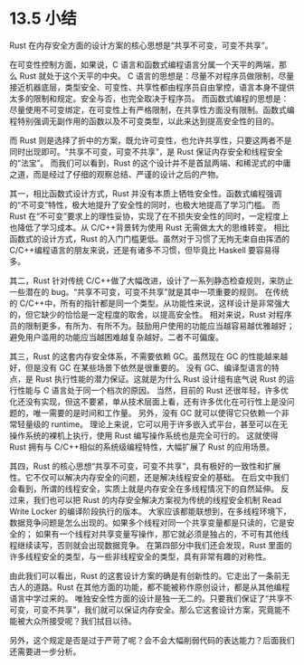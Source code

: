 # 13.5 小结

Rust 在内存安全方面的设计方案的核心思想是“共享不可变，可变不共享”。

在可变性控制方面，如果说，C 语言和函数式编程语言分属一个天平的两端，那么 Rust 就处于这个天平的中央。
C 语言的思想是：尽量不对程序员做限制，尽量接近机器底层，类型安全、可变性、共享性都由程序员自由掌控，语言本身不提供太多的限制和规定。安全与否，也完全取决于程序员。
而函数式编程的思想是：尽量使用不可变绑定，在可变性上有严格限制，在共享性方面没有限制。函数式编程特别强调无副作用的函数以及不可变类型，以此来达到提高安全性的目的。

而 Rust 则是选择了折中的方案，既允许可变性，也允许共享性，只要这两者不是同时出现即可。“共享不可变，可变不共享”，是 Rust 保证内存安全和线程安全的“法宝”。
而我们可以看到，Rust 的这个设计并不是首鼠两端、和稀泥式的中庸之道，而是经过了仔细的观察总结、严谨的设计之后的产物。

其一，相比函数式设计方式，Rust 并没有本质上牺牲安全性。函数式编程强调的“不可变”特性，极大地提升了安全性的同时，也极大地提高了学习门槛。
而 Rust 在“不可变”要求上的理性妥协，实现了在不损失安全性的同时，一定程度上也降低了学习成本。从 C/C++背景转为使用 Rust 无需做太大的思维转变。
相比函数式的设计方式，Rust 的入门门槛更低。虽然对于习惯了无拘无束自由挥洒的 C/C++编程语言的朋友来说，还是有诸多不习惯，但毕竟比 Haskell 要容易得多。

其二，Rust 针对传统 C/C++做了大幅改进，设计了一系列静态检查规则，来防止一些潜在的 bug。“共享不可变，可变不共享”就是其中一项重要的规则。
在传统的 C/C++中，所有的指针都是同一个类型。从功能性来说，这样设计是非常强大的，但它缺少的恰恰是一定程度的取舍，以提高安全性。
相对来说，Rust 对程序员的限制更多，有所为、有所不为。鼓励用户使用的功能应当越容易越优雅越好；避免用户滥用的功能应当越困难越复杂越好。二者不可偏废。

其三，Rust 的这套内存安全体系，不需要依赖 GC。虽然现在 GC 的性能越来越好，但是没有 GC 在某些场景下依然是很重要的。
没有 GC、编译型语言的特点，是 Rust 执行性能的潜力保证。这就是为什么 Rust 设计组有底气说 Rust 的运行性能与 C 语言处于同一个档次的原因。
当然，目前的 Rust 还很年轻，许多优化还没有实现，但这不要紧，单从技术层面上看，还有许多优化在可行性上是没问题的，唯一需要的是时间和工作量。
另外，没有 GC 就可以使得它只依赖一个非常轻量级的 runtime。
理论上来说，它可以用于许多嵌入式平台，甚至可以在无操作系统的裸机上执行，使用 Rust 编写操作系统也是完全可行的。
这就使得 Rust 拥有与 C/C++相似的系统级编程特性，大幅扩展了 Rust 的应用场景。

其四，Rust 的核心思想“共享不可变，可变不共享”，具有极好的一致性和扩展性。它不仅可以解决内存安全的问题，还是解决线程安全的基础。
在后文中我们会看到，所谓的线程安全，实质上就是内存安全在多线程情况下的自然延伸。
反过来，我们也可以把 Rust 的内存安全解决方案视为传统的线程安全机制 Read Write Locker 的编译阶段执行的版本。
大家应该都能联想到，在多线程环境下，数据竞争问题是怎么出现的。如果多个线程对同一个共享变量都是只读的，它是安全的；
如果有一个线程对共享变量写操作，那它就必须是独占的，不可有其他线程继续读写，否则就会出现数据竞争。
在第四部分中我们还会发现，Rust 里面的许多线程安全的类型，与一些非线程安全的类型，具有非常有趣的对称性。

由此我们可以看出，Rust 的这套设计方案的确是有创新性的。它走出了一条前无古人的道路。Rust 在其他方面的功能，都不能被称作原创设计，都是从其他编程语言中学过来的。
唯独安全性方面的设计是独一无二的。只要我们保证了“共享不可变，可变不共享”，我们就可以保证内存安全。那么它这套设计方案，究竟能不能被大众所接受呢？我们拭目以待。

另外，这个规定是否是过于严苛了呢？会不会大幅削弱代码的表达能力？后面我们还需要进一步分析。
